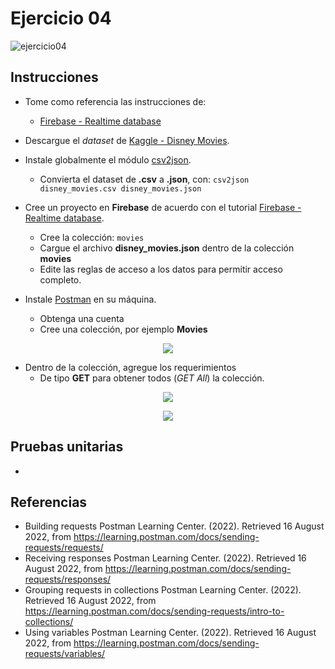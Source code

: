 # Ejercicio 04

![ejercicio04](imagenes/ejercicio04.png)


## Instrucciones

* Tome como referencia las instrucciones de:

  + [Firebase - Realtime database](https://dawfiec.github.io/DAWM-2022/tutoriales/firebase_realtime_database.html)

* Descargue el _dataset_ de [Kaggle - Disney Movies](https://www.kaggle.com/datasets/prateekmaj21/disney-movies).
* Instale globalmente el módulo [csv2json](https://www.npmjs.com/package/csv2json).
  + Convierta el dataset de **.csv** a **.json**, con: `csv2json disney_movies.csv disney_movies.json`
* Cree un proyecto en **Firebase** de acuerdo con el tutorial [Firebase - Realtime database](https://dawfiec.github.io/DAWM-2022/tutoriales/firebase_realtime_database.html).
  + Cree la colección: `movies`
  + Cargue el archivo **disney_movies.json** dentro de la colección **movies**
  + Edite las reglas de acceso a los datos para permitir acceso completo.
* Instale [Postman](https://learning.postman.com/docs/getting-started/installation-and-updates/) en su máquina.
  + Obtenga una cuenta
  + Cree una colección, por ejemplo **Movies**

<p align="center">  
  <img src="imagenes/collection.png">
</p>

  + Dentro de la colección, agregue los requerimientos 
    - De tipo **GET** para obtener todos (_GET All_) la colección.

<p align="center">  
  <img src="imagenes/request.png">
</p>


<p align="center">  
  <img src="imagenes/GET-all.png">
</p>

    


## Pruebas unitarias

* 

## Referencias 

* Building requests Postman Learning Center. (2022). Retrieved 16 August 2022, from https://learning.postman.com/docs/sending-requests/requests/
* Receiving responses Postman Learning Center. (2022). Retrieved 16 August 2022, from https://learning.postman.com/docs/sending-requests/responses/
* Grouping requests in collections Postman Learning Center. (2022). Retrieved 16 August 2022, from https://learning.postman.com/docs/sending-requests/intro-to-collections/
* Using variables Postman Learning Center. (2022). Retrieved 16 August 2022, from https://learning.postman.com/docs/sending-requests/variables/